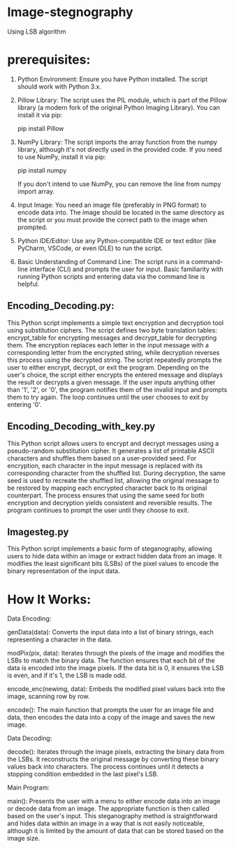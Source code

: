 # Image-stegnography
Using LSB algorithm
# prerequisites:
1. Python Environment:
Ensure you have Python installed. The script should work with Python 3.x.
2. Pillow Library:
The script uses the PIL module, which is part of the Pillow library (a modern fork of the original Python Imaging Library).
You can install it via pip:

    pip install Pillow

3. NumPy Library:
The script imports the array function from the numpy library, although it's not directly used in the provided code. If you need to use NumPy, install it via pip:

    pip install numpy

    If you don't intend to use NumPy, you can remove the line from numpy import array.

4. Input Image:
You need an image file (preferably in PNG format) to encode data into. The image should be located in the same directory as the script or you must provide the correct path to the image when prompted.

6. Python IDE/Editor:
Use any Python-compatible IDE or text editor (like PyCharm, VSCode, or even IDLE) to run the script.

8. Basic Understanding of Command Line:
The script runs in a command-line interface (CLI) and prompts the user for input. Basic familiarity with running Python scripts and entering data via the command line is helpful.

## Encoding_Decoding.py:
This Python script implements a simple text encryption and decryption tool using substitution ciphers. The script defines two byte translation tables: encrypt_table for encrypting messages and decrypt_table for decrypting them. The encryption replaces each letter in the input message with a corresponding letter from the encrypted string, while decryption reverses this process using the decrypted string. The script repeatedly prompts the user to either encrypt, decrypt, or exit the program. Depending on the user's choice, the script either encrypts the entered message and displays the result or decrypts a given message. If the user inputs anything other than '1', '2', or '0', the program notifies them of the invalid input and prompts them to try again. The loop continues until the user chooses to exit by entering '0'.
## Encoding_Decoding_with_key.py 
This Python script allows users to encrypt and decrypt messages using a pseudo-random substitution cipher. It generates a list of printable ASCII characters and shuffles them based on a user-provided seed. For encryption, each character in the input message is replaced with its corresponding character from the shuffled list. During decryption, the same seed is used to recreate the shuffled list, allowing the original message to be restored by mapping each encrypted character back to its original counterpart. The process ensures that using the same seed for both encryption and decryption yields consistent and reversible results. The program continues to prompt the user until they choose to exit.
## Imagesteg.py
This Python script implements a basic form of steganography, allowing users to hide data within an image or extract hidden data from an image. It modifies the least significant bits (LSBs) of the pixel values to encode the binary representation of the input data.

# How It Works:
Data Encoding:

genData(data): Converts the input data into a list of binary strings, each representing a character in the data.

modPix(pix, data): Iterates through the pixels of the image and modifies the LSBs to match the binary data. The function ensures that each bit of the data is encoded into the image pixels. If the data bit is 0, it ensures the LSB is even, and if it's 1, the LSB is made odd.

encode_enc(newimg, data): Embeds the modified pixel values back into the image, scanning row by row.

encode(): The main function that prompts the user for an image file and data, then encodes the data into a copy of the image and saves the new image.

Data Decoding:

decode(): Iterates through the image pixels, extracting the binary data from the LSBs. It reconstructs the original message by converting these binary values back into characters. The process continues until it detects a stopping condition embedded in the last pixel's LSB.

Main Program:

main(): Presents the user with a menu to either encode data into an image or decode data from an image. The appropriate function is then called based on the user's input.
This steganography method is straightforward and hides data within an image in a way that is not easily noticeable, although it is limited by the amount of data that can be stored based on the image size.
